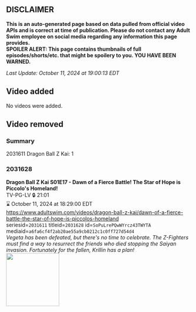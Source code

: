 ## DISCLAIMER
**This is an auto-generated page based on data pulled from official video APIs and is correct at time of publication. Please do not contact any Adult Swim employee on social media regarding any information this page provides.**  
**SPOILER ALERT: This page contains thumbnails of full episodes/shorts/etc. that might be spoilery to you. YOU HAVE BEEN WARNED.**  

_Last Update: October 11, 2024 at 19:00:13 EDT_
## Video added
No videos were added.  
## Video removed
### Summary
2031611 Dragon Ball Z Kai: 1  
### 2031628
**Dragon Ball Z Kai S01E17 - Dawn of a Fierce Battle! The Star of Hope is Piccolo's Homeland!**  
TV-PG-LV 🔒 21:01  
⌛ October 11, 2024 at 18:29:00 EDT  
https://www.adultswim.com/videos/dragon-ball-z-kai/dawn-of-a-fierce-battle-the-star-of-hope-is-piccolos-homeland  
seriesid=`2031611` titleid=`2031628` id=`SoPuLrePQwWYrcz43TWYTA` mediaid=`a6fa6cf4f2ab20ae55a9cb0212c1c0ff727d54d4`  
_Vegeta has been defeated, but there's no time to celebrate. The Z-Fighters must find a way to resurrect the friends who died stopping the Saiyan invasion. Fortunately for the fallen, Krillin has a plan!_  
<a href="https://i.cdn.turner.com/adultswim/big/image-upload/thumbnails/thumb-2_image-155684039873810.jpg"><img src="https://i.cdn.turner.com/adultswim/big/image-upload/thumbnails/thumb-2_image-155684039873810.jpg" height="144px" /></a>
